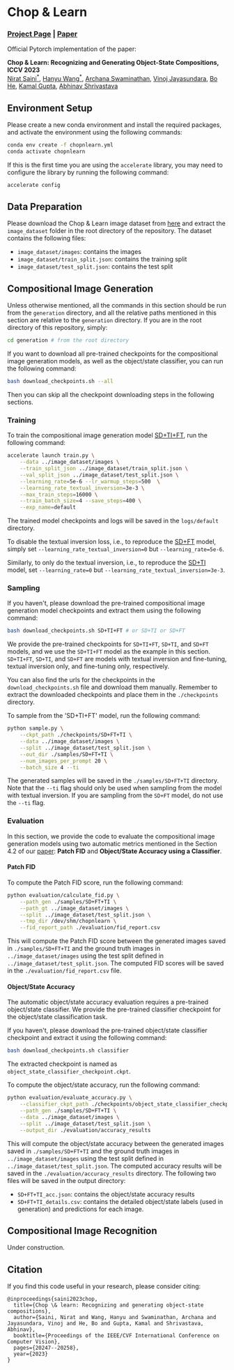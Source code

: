 # Chop & Learn

### [Project Page](https://chopnlearn.github.io/) | [Paper](https://arxiv.org/pdf/2309.14339)

Official Pytorch implementation of the paper:

**Chop & Learn: Recognizing and Generating Object-State Compositions, ICCV 2023**<br>
[Nirat Saini<sup>*</sup>](https://www.cs.umd.edu/~nirat/),
[Hanyu Wang<sup>*</sup>](https://hywang66.github.io/),
[Archana Swaminathan](https://archana1998.github.io/),
[Vinoj Jayasundara](https://vinojjayasundara.github.io/),
[Bo He](https://boheumd.github.io/),
[Kamal Gupta](https://kampta.github.io/),
[Abhinav Shrivastava](https://www.cs.umd.edu/~abhinav/)

## Environment Setup

Please create a new conda environment and install the required packages, and activate the environment using the following commands:

```bash
conda env create -f chopnlearn.yml
conda activate chopnlearn
```

If this is the first time you are using the `accelerate` library, you may need to configure the library by running the following command:

```bash
accelerate config
```

## Data Preparation
Please download the Chop & Learn image dataset from [here](https://drive.google.com/drive/folders/1QylDeUJ8h-CjLRJ8Z9bsdCoQ2uMs59W_) and extract the `image_dataset` folder in the root directory of the repository. The dataset contains the following files:
- `image_dataset/images`: contains the images
- `image_dataset/train_split.json`: contains the training split
- `image_dataset/test_split.json`: contains the test split


## Compositional Image Generation

Unless otherwise mentioned, all the commands in this section should be run from the `generation` directory, and all the relative paths mentioned in this section are relative to the `generation` directory.
If you are in the root directory of this repository, simply:

```bash
cd generation # from the root directory
```

If you want to download all pre-trained checkpoints for the compositional image generation models, as well as the object/state classifier, you can run the following command:
```bash
bash download_checkpoints.sh --all
```
Then you can skip all the checkpoint downloading steps in the following sections.


### Training
To train the compositional image generation model [SD+TI+FT](https://chopnlearn.github.io/#:~:text=Inversion%20%2B%20Fine%2Dtuning%20(-,SD%20%2B%20TI%20%2B%20FT,-)), run the following command:

```bash
accelerate launch train.py \
    --data ../image_dataset/images \
    --train_split_json ../image_dataset/train_split.json \
    --val_split_json ../image_dataset/test_split.json \
    --learning_rate=5e-6 --lr_warmup_steps=500  \
    --learning_rate_textual_inversion=3e-3 \
    --max_train_steps=16000 \
    --train_batch_size=4 --save_steps=400 \
    --exp_name=default 
```

The trained model checkpoints and logs will be saved in the `logs/default` directory.

To disable the textual inversion loss, i.e., to reproduce the [SD+FT](https://chopnlearn.github.io/#:~:text=Stable%20Diffusion%20%2B%20Fine%2Dtuning) model, simply set `--learning_rate_textual_inversion=0` but `--learning_rate=5e-6`.

Similarly, to only do the textual inversion, i.e., to reproduce the [SD+TI](https://chopnlearn.github.io/#:~:text=Diffusion%20%2B%20Textual%20Inversion%20(-,SD%20%2B%20TI,-)) model, set `--learning_rate=0` but `--learning_rate_textual_inversion=3e-3`.

### Sampling

If you haven't, please download the pre-trained compositional image generation model checkpoints and extract them using the following command:

```bash
bash download_checkpoints.sh SD+TI+FT # or SD+TI or SD+FT
```
We provide the pre-trained checkpoints for `SD+TI+FT`, `SD+TI`, and `SD+FT` models, and we use the `SD+TI+FT` model as the example in this section.
`SD+TI+FT`, `SD+TI`, and `SD+FT` are models with textual inversion and fine-tuning, textual inversion only, and fine-tuning only, respectively.

You can also find the urls for the checkpoints in the `download_checkpoints.sh` file and download them manually. Remember to extract the downloaded checkpoints and place them in the `./checkpoints` directory.


To sample from the 'SD+TI+FT' model, run the following command:

```bash
python sample.py \
    --ckpt_path ./checkpoints/SD+FT+TI \
    --data ../image_dataset/images \
    --split ../image_dataset/test_split.json \
    --out_dir ./samples/SD+FT+TI \
    --num_images_per_prompt 20 \
    --batch_size 4 --ti
```

The generated samples will be saved in the `./samples/SD+FT+TI` directory. Note that the `--ti` flag should only be used when sampling from the model with textual inversion. If you are sampling from the `SD+FT` model, do not use the `--ti` flag.

### Evaluation

In this section, we provide the code to evaluate the compositional image generation models using two automatic metrics mentioned in the Section 4.2 of our [paper](https://arxiv.org/pdf/2309.14339): **Patch FID** and **Object/State Accuracy using a Classifier**.

#### Patch FID

To compute the Patch FID score, run the following command:

```bash
python evaluation/calculate_fid.py \
    --path_gen ./samples/SD+FT+TI \
    --path_gt ../image_dataset/images \
    --split ../image_dataset/test_split.json \
    --tmp_dir /dev/shm/chopnlearn \
    --fid_report_path ./evaluation/fid_report.csv
```

This will compute the Patch FID score between the generated images saved in `./samples/SD+FT+TI` and the ground truth images in `../image_dataset/images` using the test split defined in `../image_dataset/test_split.json`. The computed FID scores will be saved in the `./evaluation/fid_report.csv` file.

#### Object/State Accuracy

The automatic object/state accuracy evaluation requires a pre-trained object/state classifier. We provide the pre-trained classifier checkpoint for the object/state classification task. 
<!-- Please download the checkpoint from [here](), extract it, and place it in the `./checkpoints` directory.  -->
If you haven't, please download the pre-trained object/state classifier checkpoint and extract it using the following command:

```bash
bash download_checkpoints.sh classifier
```

The extracted checkpoint is named as `object_state_classifier_checkpoint.ckpt`.

To compute the object/state accuracy, run the following command:

```bash
python evaluation/evaluate_accuracy.py \
    --classifier_ckpt_path ./checkpoints/object_state_classifier_checkpoint.ckpt \
    --path_gen ./samples/SD+FT+TI \
    --data ../image_dataset/images \
    --split ../image_dataset/test_split.json \
    --output_dir ./evaluation/accuracy_results
```

This will compute the object/state accuracy between the generated images saved in `./samples/SD+FT+TI` and the ground truth images in `../image_dataset/images` using the test split defined in `../image_dataset/test_split.json`. The computed accuracy results will be saved in the `./evaluation/accuracy_results` directory. The following two files will be saved in the output directory:
- `SD+FT+TI_acc.json`: contains the object/state accuracy results
- `SD+FT+TI_details.csv`: contains the detailed object/state labels (used in generation) and predictions for each image.

## Compositional Image Recognition

Under construction.


## Citation

If you find this code useful in your research, please consider citing:

```
@inproceedings{saini2023chop,
  title={Chop \& learn: Recognizing and generating object-state compositions},
  author={Saini, Nirat and Wang, Hanyu and Swaminathan, Archana and Jayasundara, Vinoj and He, Bo and Gupta, Kamal and Shrivastava, Abhinav},
  booktitle={Proceedings of the IEEE/CVF International Conference on Computer Vision},
  pages={20247--20258},
  year={2023}
}
```